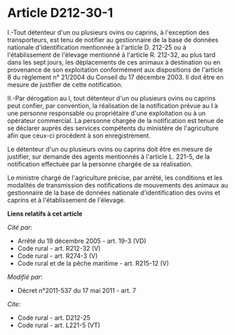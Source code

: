 # Article D212-30-1

I.-Tout détenteur d'un ou plusieurs ovins ou caprins, à l'exception des transporteurs, est tenu de notifier au gestionnaire
de la base de données nationale d'identification mentionnée à l'article D. 212-25 ou à l'établissement de l'élevage mentionné
à l'article R. 212-32, au plus tard dans les sept jours, les déplacements de ces animaux à destination ou en provenance de
son exploitation conformément aux dispositions de l'article 8 du règlement n° 21/2004 du Conseil du 17 décembre 2003. Il doit
être en mesure de justifier de cette notification. 

II.-Par dérogation au I, tout détenteur d'un ou plusieurs ovins ou caprins peut confier, par convention, la réalisation de la
notification prévue au I à une personne responsable ou propriétaire d'une exploitation ou à un opérateur commercial. La
personne chargée de la notification est tenue de se déclarer auprès des services compétents du ministère de l'agriculture
afin que ceux-ci procèdent à son enregistrement. 

Le détenteur d'un ou plusieurs ovins ou caprins doit être en mesure de justifier, sur demande des agents mentionnés à
l'article L. 221-5, de la notification effectuée par la personne chargée de sa réalisation. 

Le ministre chargé de l'agriculture précise, par arrêté, les conditions et les modalités de transmission des notifications de
mouvements des animaux au gestionnaire de la base de données nationale d'identification des ovins et caprins et à
l'établissement de l'élevage.

**Liens relatifs à cet article**

_Cité par_:

  - Arrêté du 19 décembre 2005 - art. 19-3 (VD)
  - Code rural - art. R212-32 (V)
  - Code rural - art. R274-3 (V)
  - Code rural et de la pêche maritime - art. R215-12 (V)

_Modifié par_:

  - Décret n°2011-537 du 17 mai 2011 - art. 7

_Cite_:

  - Code rural - art. D212-25
  - Code rural - art. L221-5 (VT)
